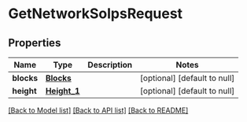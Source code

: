 # GetNetworkSolpsRequest
## Properties

| Name | Type | Description | Notes |
|------------ | ------------- | ------------- | -------------|
| **blocks** | [**Blocks**](Blocks.md) |  | [optional] [default to null] |
| **height** | [**Height_1**](Height_1.md) |  | [optional] [default to null] |

[[Back to Model list]](../README.md#documentation-for-models) [[Back to API list]](../README.md#documentation-for-api-endpoints) [[Back to README]](../README.md)


